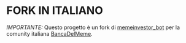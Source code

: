 # FORK IN ITALIANO

*IMPORTANTE:* Questo progetto è un fork di
[memeinvestor_bot](https://github.com/thecsw/memeinvestor_bot/)
per la comunity italiana [BancaDelMeme](https://www.reddit.com/r/BancaDelMeme/).
